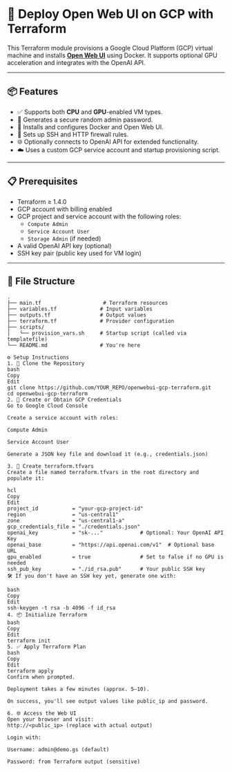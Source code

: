 # 🚀 Deploy Open Web UI on GCP with Terraform

This Terraform module provisions a Google Cloud Platform (GCP) virtual machine and installs **[Open Web UI](https://github.com/open-webui/open-webui)** using Docker. It supports optional GPU acceleration and integrates with the OpenAI API.

---

## 📦 Features

- ✅ Supports both **CPU** and **GPU**-enabled VM types.
- 🔐 Generates a secure random admin password.
- 🐳 Installs and configures Docker and Open Web UI.
- 🔑 Sets up SSH and HTTP firewall rules.
- 🌐 Optionally connects to OpenAI API for extended functionality.
- ☁️ Uses a custom GCP service account and startup provisioning script.

---

## 📋 Prerequisites

- Terraform ≥ 1.4.0
- GCP account with billing enabled
- GCP project and service account with the following roles:
  - `Compute Admin`
  - `Service Account User`
  - `Storage Admin` (if needed)
- A valid OpenAI API key (optional)
- SSH key pair (public key used for VM login)

---

## 📁 File Structure

```plaintext
.
├── main.tf                    # Terraform resources
├── variables.tf              # Input variables
├── outputs.tf                # Output values
├── terraform.tf              # Provider configuration
├── scripts/
│   └── provision_vars.sh     # Startup script (called via templatefile)
└── README.md                 # You're here

⚙️ Setup Instructions
1. 📁 Clone the Repository
bash
Copy
Edit
git clone https://github.com/YOUR_REPO/openwebui-gcp-terraform.git
cd openwebui-gcp-terraform
2. 🔑 Create or Obtain GCP Credentials
Go to Google Cloud Console

Create a service account with roles:

Compute Admin

Service Account User

Generate a JSON key file and download it (e.g., credentials.json)

3. 📄 Create terraform.tfvars
Create a file named terraform.tfvars in the root directory and populate it:

hcl
Copy
Edit
project_id           = "your-gcp-project-id"
region               = "us-central1"
zone                 = "us-central1-a"
gcp_credentials_file = "./credentials.json"
openai_key           = "sk-..."            # Optional: Your OpenAI API Key
openai_base          = "https://api.openai.com/v1"  # Optional base URL
gpu_enabled          = true                # Set to false if no GPU is needed
ssh_pub_key          = "./id_rsa.pub"      # Your public SSH key
🛠️ If you don't have an SSH key yet, generate one with:

bash
Copy
Edit
ssh-keygen -t rsa -b 4096 -f id_rsa
4. 📦 Initialize Terraform
bash
Copy
Edit
terraform init
5. ✅ Apply Terraform Plan
bash
Copy
Edit
terraform apply
Confirm when prompted.

Deployment takes a few minutes (approx. 5–10).

On success, you'll see output values like public_ip and password.

6. 🌐 Access the Web UI
Open your browser and visit:
http://<public_ip> (replace with actual output)

Login with:

Username: admin@demo.gs (default)

Password: from Terraform output (sensitive)
